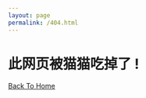 ```yaml
---
layout: page
permalink: /404.html
---
```


# 此网页被猫猫吃掉了 ! 

[Back To Home]({{site.url}}{{site.baseurl}})
